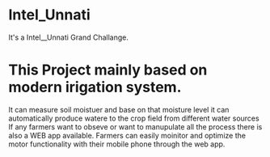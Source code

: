 # Intel_Unnati
It's a Intel__Unnati Grand Challange. 
# This Project mainly based on modern irigation system.
It can measure soil moistuer and base on that moisture level it can automatically produce watere to the crop field from different water sources
If any farmers want to obseve or want to manupulate all the process there is also a WEB app available. Farmers can easily moinitor and optimize
the motor functionality with their mobile phone through the web app.
